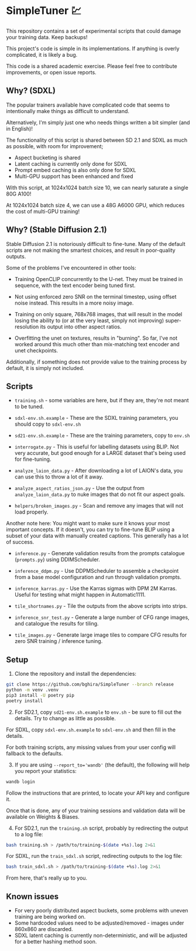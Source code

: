 # SimpleTuner 💹

This repository contains a set of experimental scripts that could damage your training data. Keep backups!

This project's code is simple in its implementations. If anything is overly complicated, it is likely a bug.

This code is a shared academic exercise. Please feel free to contribute improvements, or open issue reports.

## Why? (SDXL)

The popular trainers available have complicated code that seems to intentionally make things as difficult to understand.

Alternatively, I'm simply just one who needs things written a bit simpler (and in English)!

The functionality of this script is shared between SD 2.1 and SDXL as much as possible, with room for improvement;

* Aspect bucketing is shared
* Latent caching is currently only done for SDXL
* Prompt embed caching is also only done for SDXL
* Multi-GPU support has been enhanced and fixed

With this script, at 1024x1024 batch size 10, we can nearly saturate a single 80G A100!

At 1024x1024 batch size 4, we can use a 48G A6000 GPU, which reduces the cost of multi-GPU training!

## Why? (Stable Diffusion 2.1)

Stable Diffusion 2.1 is notoriously difficult to fine-tune. Many of the default scripts are not making the smartest choices, and result in poor-quality outputs.

Some of the problems I've encountered in other tools:

* Training OpenCLIP concurrently to the U-net. They must be trained in sequence, with the text encoder being tuned first.

* Not using enforced zero SNR on the terminal timestep, using offset noise instead. This results in a more noisy image.

* Training on only square, 768x768 images, that will result in the model losing the ability to (or at the very least, simply not improving) super-resolution its output into other aspect ratios.

* Overfitting the unet on textures, results in "burning". So far, I've not worked around this much other than mix-matching text encoder and unet checkpoints.

Additionally, if something does not provide value to the training process by default, it is simply not included.

## Scripts

* `training.sh` - some variables are here, but if they are, they're not meant to be tuned.
* `sdxl-env.sh.example` - These are the SDXL training parameters, you should copy to `sdxl-env.sh`
* `sd21-env.sh.example` - These are the training parameters, copy to `env.sh`

* `interrogate.py` - This is useful for labelling datasets using BLIP. Not very accurate, but good enough for a LARGE dataset that's being used for fine-tuning.

* `analyze_laion_data.py` - After downloading a lot of LAION's data, you can use this to throw a lot of it away.
* `analyze_aspect_ratios_json.py` - Use the output from `analyze_laion_data.py` to nuke images that do not fit our aspect goals.
* `helpers/broken_images.py` - Scan and remove any images that will not load properly.

Another note here: You might want to make sure it knows your most important concepts. If it doesn't, you can try to fine-tune BLIP using a subset of your data with manually created captions. This generally has a lot of success.

* `inference.py` - Generate validation results from the prompts catalogue (`prompts.py`) using DDIMScheduler.
* `inference_ddpm.py` - Use DDPMScheduler to assemble a checkpoint from a base model configuration and run through validation prompts.
* `inference_karras.py` - Use the Karras sigmas with DPM 2M Karras. Useful for testing what might happen in Automatic1111.
* `tile_shortnames.py` - Tile the outputs from the above scripts into strips.

* `inference_snr_test.py` - Generate a large number of CFG range images, and catalogue the results for tiling.
* `tile_images.py` - Generate large image tiles to compare CFG results for zero SNR training / inference tuning.

## Setup

1. Clone the repository and install the dependencies:

```bash
git clone https://github.com/bghira/SimpleTuner --branch release
python -m venv .venv
pip3 install -U poetry pip
poetry install
```

2. For SD2.1, copy `sd21-env.sh.example` to `env.sh` - be sure to fill out the details. Try to change as little as possible.

For SDXL, copy `sdxl-env.sh.example` to `sdxl-env.sh` and then fill in the details.

For both training scripts, any missing values from your user config will fallback to the defaults.

3. If you are using `--report_to='wandb'` (the default), the following will help you report your statistics:

```bash
wandb login
```

Follow the instructions that are printed, to locate your API key and configure it.

Once that is done, any of your training sessions and validation data will be available on Weights & Biases.

4. For SD2.1, run the `training.sh` script, probably by redirecting the output to a log file:

```bash
bash training.sh > /path/to/training-$(date +%s).log 2>&1
```

For SDXL, run the `train_sdxl.sh` script, redirecting outputs to the log file:

```bash
bash train_sdxl.sh > /path/to/training-$(date +%s).log 2>&1
```

From here, that's really up to you.


## Known issues

* For very poorly distributed aspect buckets, some problems with uneven training are being worked on.
* Some hardcoded values need to be adjusted/removed - images under 860x860 are discarded.
* SDXL latent caching is currently non-deterministic, and will be adjusted for a better hashing method soon.